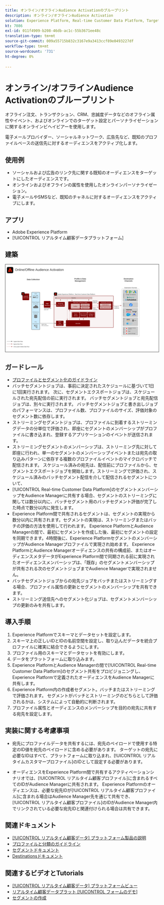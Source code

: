 ```yaml
---
title: オンライン/オフラインAudience Activationのブループリント
description: オンライン/オフラインAudience Activation
solution: Experience Platform, Real-time Customer Data Platform, Target, Audience Manager, Analytics, Experience Cloud Services, Data Collection
kt: 7086
exl-id: 011f4909-b208-46db-ac1c-55b3671ee48c
translation-type: tm+mt
source-git-commit: 009a55715b832c3167e9a3413ccf89e0493227df
workflow-type: tm+mt
source-wordcount: '731'
ht-degree: 0%

---
```


# オンライン/オフラインAudience Activationのブループリント

オフライン注文、トランザクション、CRM、忠誠度データなどのオフライン属性やイベント、およびオンラインでのターゲット設定とパーソナライゼーションに関するオンラインビヘイビアーを使用します。

電子メールプロバイダー、ソーシャルネットワーク、広告先など、既知のプロファイルベースの送信先に対するオーディエンスをアクティブ化します。

## 使用例

* ソーシャルおよび広告のリンク先に関する既知のオーディエンスをターゲットにしたオーディエンスです。
* オンラインおよびオフラインの属性を使用したオンラインパーソナライゼーション。
* 電子メールやSMSなど、既知のチャネルに対するオーディエンスをアクティブにします。

## アプリ

* Adobe Experience Platform
* [!UICONTROL リアルタイム顧客データプラットフォーム]

## 建築

<img src="assets/onoff.svg" alt="オンライン/オフラインAudience ActivationのBlueprintのリファレンスアーキテクチャ" style="border:1px solid #4a4a4a" />

## ガードレール

* [プロファイルとセグメント化のガイドライン](https://experienceleague.adobe.com/docs/experience-platform/profile/guardrails.html?lang=en)
* バッチセグメントジョブは、事前に決定されたスケジュールに基づいて1日に1回実行されます。 次に、セグメントエクスポートジョブは、スケジュールされた宛先配信の前に実行されます。 バッチセグメントジョブと宛先配信ジョブは、別々に実行されます。 バッチセグメントジョブと書き出しジョブのパフォーマンスは、プロファイル数、プロファイルのサイズ、評価対象のセグメント数に依存します。
* ストリーミングセグメントジョブは、プロファイルに到着するストリーミングデータの分単位で評価され、即座にセグメントのメンバーシップがプロファイルに書き込まれ、登録するアプリケーションのイベントが送信されます。
* ストリーミングセグメントのメンバーシップは、ストリーミング先に対して即座に行われ、単一のセグメントのメンバーシップイベントまたは宛先の取り込みパターンに依存する複数のプロファイルイベントのマイクロバッチで配信されます。 スケジュール済みの宛先は、配信前にプロファイルから、セグメントエクスポートジョブを開始します。ストリーミングで評価され、スケジュール済みのバッチセグメント配信を介して配信されるセグメントについて、
* [!UICONTROL Real-time Customer Data Platform]のセグメントメンバーシップをAudience Managerに共有する場合、セグメントのストリーミングに関しては数分以内に、バッチセグメント用のバッチセグメント評価が完了した時点で数分以内に発生します。
* Experience Platform間で共有されるセグメントは、セグメントの実現から数分以内に共有されます。セグメントの実現は、ストリーミングまたはバッチの評価の方法を使用して行われます。 Experience PlatformとAudience Managerの間で、最初にセグメントを作成した後、最初にセグメントの設定を同期できます。4時間後に、Experience PlatformセグメントのメンバーシップがAudience Managerプロファイルで実現され始めます。 Experience PlatformとAudience Managerオーディエンスの共有の構成前、またはオーディエンスメタデータがExperience Platform間で同期される前に実現されたオーディエンスメンバーシップは、「既存」のセグメントメンバーシップが共有される次のセグメントジョブまでAudience Managerで実現されません。
* バッチセグメントジョブからの宛先ジョブをバッチまたはストリーミングする場合、プロファイル属性の更新とセグメントのメンバーシップを共有できます。
* ストリーミング送信先へのセグメント化ジョブは、セグメントメンバーシップの更新のみを共有します。

## 導入手順

1. Experience Platformでスキーマとデータセットを設定します。
1. スキーマ上の正しいIDとIDの名前空間を設定し、取り込んだデータを統合プロファイルに確実に結合できるようにします。
1. プロファイル用のスキーマとデータセットを有効にします。
1. データをプラットフォームに取り込みます。
1. Experience PlatformとAudience Managerの間で[!UICONTROL Real-time Customer Data Platform]のセグメント共有をプロビジョニングし、Experience Platformで定義されたオーディエンスをAudience Managerに共有します。
1. Experience Platform内の作成者セグメント。バッチまたはストリーミングで評価されます。 セグメントがバッチとストリーミングのどちらとして評価されるかは、システムによって自動的に判断されます。
1. プロファイル属性とオーディエンスのメンバーシップを目的の宛先に共有する宛先を設定します。

## 実装に関する考慮事項

* 宛先にプロファイルデータを共有するには、宛先のペイロードで使用する特定のID値を宛先のペイロードに含める必要があります。 ターゲットの宛先に必要なIDはすべて、プラットフォームに取り込まれ、[!UICONTROL リアルタイムカスタマープロファイル]のIDとして設定する必要があります。

* オーディエンスをExperience Platform間で共有するアクティベーションシナリオでは、[!UICONTROL リアルタイム顧客プロファイル]に含まれるすべてのIDがAudience Managerに共有されます。 Experience Platformのオーディエンスは、必要な宛先IDが[!UICONTROL リアルタイム顧客プロファイル]に含まれる場合はAudience Manager先を通じて共有でき、[!UICONTROL リアルタイム顧客プロファイル]のIDがAudience Manager内でリンクされている必要な宛先IDと関連付けられる場合は共有できます。

## 関連ドキュメント

* [[!UICONTROL リアルタイム顧客データ] プラットフォーム製品の説明](https://helpx.adobe.com/legal/product-descriptions/real-time-customer-data-platform.html)
* [プロファイルと分類のガイドライン](https://experienceleague.adobe.com/docs/experience-platform/profile/guardrails.html?lang=en)
* [セグメントドキュメント](https://experienceleague.adobe.com/docs/experience-platform/segmentation/api/streaming-segmentation.html)
* [Destinationsドキュメント](https://experienceleague.adobe.com/docs/experience-platform/destinations/catalog/overview.html)

## 関連するビデオとTutorials

* [[!UICONTROL リアルタイム顧客データ] プラットフォームビュー](https://experienceleague.adobe.com/docs/platform-learn/tutorials/application-services/rtcdp/understanding-the-real-time-customer-data-platform.html)
* [リアルタイム顧客データプラット [!UICONTROL フォームのデモ]](https://experienceleague.adobe.com/docs/platform-learn/tutorials/application-services/rtcdp/demo.html)
* [セグメントの作成](https://experienceleague.adobe.com/docs/platform-learn/tutorials/segments/create-segments.html)
